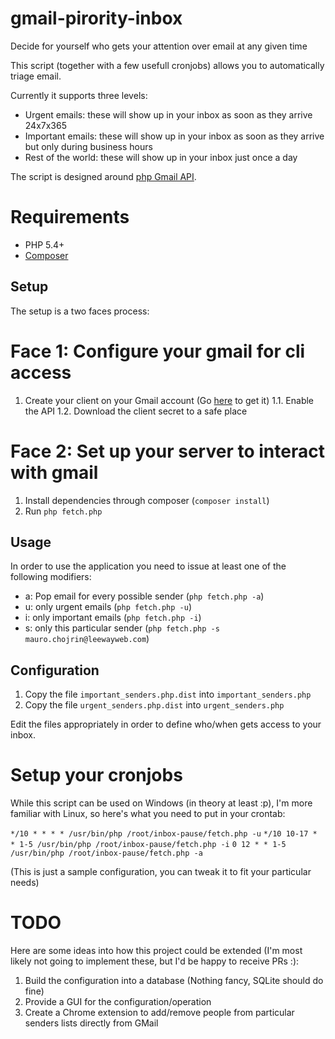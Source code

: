 # gmail-pirority-inbox
Decide for yourself who gets your attention over email at any given time

This script (together with a few usefull cronjobs) allows you to automatically triage email.

Currently it supports three levels:

* Urgent emails: these will show up in your inbox as soon as they arrive 24x7x365
* Important emails: these will show up in your inbox as soon as they arrive but only during business hours
* Rest of the world: these will show up in your inbox just once a day

The script is designed around [php Gmail API](https://developers.google.com/gmail/api/v1/reference/).

# Requirements

* PHP 5.4+
* [Composer](https://getcomposer.org)

## Setup

The setup is a two faces process:

Face 1: Configure your gmail for cli access
===========================================

1. Create your client on your Gmail account (Go [here](https://developers.google.com/gmail/api/quickstart/php) to get it)
1.1. Enable the API
1.2. Download the client secret to a safe place
 
Face 2: Set up your server to interact with gmail
=================================================

1. Install dependencies through composer (```composer install```)
2. Run ```php fetch.php```
 
## Usage

In order to use the application you need to issue at least one of the following modifiers:

* a: Pop email for every possible sender (```php fetch.php -a```)
* u: only urgent emails (```php fetch.php -u```)
* i: only important emails (```php fetch.php -i```)
* s: only this particular sender (```php fetch.php -s mauro.chojrin@leewayweb.com```)

## Configuration

1. Copy the file ```important_senders.php.dist``` into ```important_senders.php```
2. Copy the file ```urgent_senders.php.dist``` into ```urgent_senders.php```

Edit the files appropriately in order to define who/when gets access to your inbox.

Setup your cronjobs
===================

While this script can be used on Windows (in theory at least :p), I'm more familiar with Linux, so here's what you need to put in your crontab:


```*/10 * * * * /usr/bin/php /root/inbox-pause/fetch.php -u```
```*/10 10-17 * * 1-5 /usr/bin/php /root/inbox-pause/fetch.php -i```
```0 12 * * 1-5 /usr/bin/php /root/inbox-pause/fetch.php -a```

(This is just a sample configuration, you can tweak it to fit your particular needs)

# TODO

Here are some ideas into how this project could be extended (I'm most likely not going to implement these, but I'd be happy to receive PRs :):

1. Build the configuration into a database (Nothing fancy, SQLite should do fine)
2. Provide a GUI for the configuration/operation
3. Create a Chrome extension to add/remove people from particular senders lists directly from GMail
